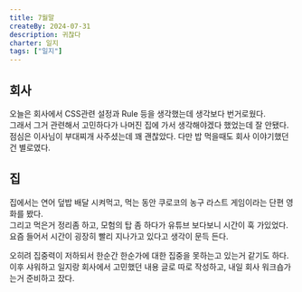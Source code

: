 ```yaml
---
title: 7월말
createBy: 2024-07-31
description: 귀찮다
charter: 일지
tags: ["일지"]
---
```


## 회사

오늘은 회사에서 CSS관련 설정과 Rule 등을 생각했는데 생각보다 번거로웠다.  
그래서 그거 관련해서 고민하다가 나머진 집에 가서 생각해야겠다 했었는데 잘 안됐다.  
점심은 이사님이 부대찌개 사주셨는데 꽤 괜찮았다. 다만 밥 먹을때도 회사 이야기했던건 별로였다.

## 집

집에서는 연어 덮밥 배달 시켜먹고, 먹는 동안 쿠로코의 농구 라스트 게임이라는 단편 영화를 봤다.  
그리고 먹은거 정리좀 하고, 모험의 탑 좀 하다가 유튜브 보다보니 시간이 훅 가있었다.  
요즘 들어서 시간이 굉장히 빨리 지나가고 있다고 생각이 문득 든다.

오히려 집중력이 저하되서 한순간 한순가에 대한 집중을 못하는고 있는거 같기도 하다.  
이후 샤워하고 일지랑 회사에서 고민했던 내용 글로 따로 작성하고, 내일 회사 워크숍가는거 준비하고 잤다.
